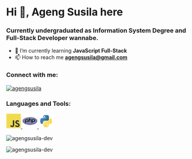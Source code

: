 <h1 align="left">Hi 👋, Ageng Susila here</h1>
<h3 align="left">Currently undergraduated as Information System Degree and Full-Stack Developer wannabe.</h3>

- 🌱 I’m currently learning **JavaScript Full-Stack**
- 📫 How to reach me **agengsusila@gmail.com**

<h3 align="left">Connect with me:</h3>
<p align="left">
<a href="https://linkedin.com/in/agengsusila" target="blank"><img align="center" src="https://raw.githubusercontent.com/rahuldkjain/github-profile-readme-generator/master/src/images/icons/Social/linked-in-alt.svg" alt="agengsusila" height="30" width="40" /></a>
</p>

<h3 align="left">Languages and Tools:</h3>
<p align="left"> <a href="https://developer.mozilla.org/en-US/docs/Web/JavaScript" target="_blank" rel="noreferrer"> <img src="https://raw.githubusercontent.com/devicons/devicon/master/icons/javascript/javascript-original.svg" alt="javascript" width="40" height="40"/> </a> <a href="https://www.php.net" target="_blank" rel="noreferrer"> <img src="https://raw.githubusercontent.com/devicons/devicon/master/icons/php/php-original.svg" alt="php" width="40" height="40"/> </a> <a href="https://www.python.org" target="_blank" rel="noreferrer"> <img src="https://raw.githubusercontent.com/devicons/devicon/master/icons/python/python-original.svg" alt="python" width="40" height="40"/> </a> </p>

<p><img align="center" src="https://github-readme-stats.vercel.app/api/top-langs?username=agengsusila-dev&show_icons=true&locale=en&layout=compact" alt="agengsusila-dev" /></p>


<p align="left"> <img src="https://komarev.com/ghpvc/?username=agengsusila-dev&label=Profile%20views&color=0e75b6&style=flat" alt="agengsusila-dev" /> </p>
